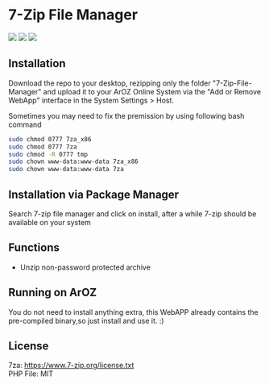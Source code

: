 # 7-Zip File Manager
<img src="https://img.shields.io/static/v1.svg?label=Language&message=PHP%20%20Javascript&color=purple"/>
<img src="https://img.shields.io/static/v1.svg?label=Build&message=Pre-Release&color=blue"/>

<img src="https://dl.alanyeung.co/7zdemov1.png">

## Installation
Download the repo to your desktop, rezipping only the folder "7-Zip-File-Manager" and upload it to your ArOZ Online System via the "Add or Remove WebApp" interface in the System Settings > Host.

Sometimes you may need to fix the premission by using following bash command
```bash
sudo chmod 0777 7za_x86
sudo chmod 0777 7za
sudo chmod -R 0777 tmp
sudo chown www-data:www-data 7za_x86
sudo chown www-data:www-data 7za
```

## Installation via Package Manager
Search 7-zip file manager and click on install, after a while 7-zip should be available on your system

## Functions
- Unzip non-password protected archive

## Running on ArOZ
You do not need to install anything extra, this WebAPP already contains the pre-compiled binary,so just install and use it. :)

## License
7za: https://www.7-zip.org/license.txt <br>
PHP File: MIT 
